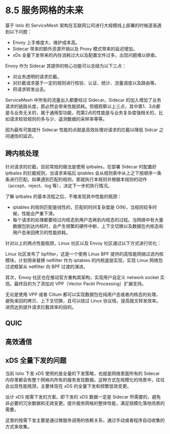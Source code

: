 # 8.5 服务网格的未来

基于 Istio 的 ServiceMesh 架构在互联网公司进行大规模线上部署的时候逐渐遇到以下问题：

- Envoy 上手难度大、维护成本高。
- Sidecar 带来的额外资源开销以及 Proxy 模式带来的延迟增加。
- xDs 全量下发带来的内存消耗过大以及配置文件过多，出现问题难以排查。


Envoy 作为 Sidecar 其提供的核心功能可以总结为以下三点：

- 对业务透明的请求拦截。
- 对拦截请求基于一定的规则进行校验、认证、统计、流量调度以及路由等。
- 将请求转发出去。

ServiceMesh 中所有的流量出入都要经过 Sidecar。Sidecar 的加入增加了业务请求的链路长度，那必然会带来性能损耗。但细观察以上三点，其中第1、3点都是与业务无关的，属于通用型功能，而第2点的性能是与业务复杂度强相关的，比如请求校验规则的多与少、遥测数据的采样率等等。

因为最有可能提升 Sidecar 性能的点就是高效处理对请求的拦截以降低 Sidcar 之间通信的延迟。

## 跨内核处理

针对请求的拦截，目前常规的做法是使用 iptbales，在部署 Sidecar 时配置好 iptbales 的拦截规则，当请求来临后 iptables 会从规则表中从上之下按顺序一条条进行匹配。如果遇到匹配的规则，那就执行本规则并根据本规则的动作（accept、reject、log 等），决定下一步的执行情况。

了解 iptbales 的基本流程之后，不难发现其中性能的瓶颈：

- iptables 的规则匹配是线性的，匹配的时间复杂度是 O(N)，当规则较多时候，性能会严重下滑。
- 每个请求的处理都要经过内核态到用户态再到内核态的过程。当网络中有大量数据包到达内核时，会产生频繁的硬件中断、上下文切换以及数据在内核态和用户态来回拷贝的性能损耗。

针对以上的两点性能瓶颈，Linux 社区以及 Envoy 社区通过以下方式进行优化：

Linux 社区发布了 bpfilter，这是一个使用 Linux BPF 提供的高性能网络过滤内核模块，计划用来替换 netfilter 作为 iptables 的内核底层实现，实现 Linux 网络包过滤框架从 netfilter 向 BPF 过渡的演进。

其次，Envoy 社区也在推动官方重构其架构，实现用户自定义 network socket 实现。最终目的为了添加对 VPP（Vector Packt Processing）扩展支持。

无论是使用 VPP 或者 Cilium 都可以实现数据包在纯用户态或者内核态的处理，避免来回的拷贝、上下文切换，且可以绕过 Linux 协议栈，提高报文转发效率。进而达到提升请求拦截效率的目的。

## QUIC


## 高效通信

## xDS 全量下发的问题

当前 Istio 下发 xDS 使用的是全量的下发策略，也就是网络里面所有的 Sidecar 内存里都会有整个网格内所有的服务发现数据。这种方式在规模化的场景中，往往会出现性能瓶颈，主要体现在 xDS 的全量下发和频繁低效变更。

设计 xDS 按需下发的方案，即下发的 xDS 数据一定是 Sidecar 所需要的，避免非必要的冗余数据和无效变更。提升服务网格的整体性能，满足规模化落地场景的需要。

这里的按需下发主要是通过微服务调用的依赖关系，通过手动或者程序自动收集的方式来收集。

